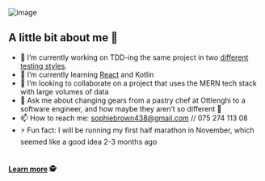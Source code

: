 
![image](https://raw.githubusercontent.com/sofyloafy/sofyloafy/master/GitHubHeaderWithWave.png)

## A little bit about me 💃
- :telescope: I’m currently working on TDD-ing the same project in two [different testing styles](https://devlead.io/DevTips/LondonVsChicago).
- :seedling: I’m currently learning [React](https://react-tetris-3000.netlify.app/) and Kotlin
- :dancers: I’m looking to collaborate on a project that uses the MERN tech stack with large volumes of data
- :speech_balloon: Ask me about changing gears from a pastry chef at Ottlenghi to a software engineer, and how maybe they aren’t so different :cake:
- :mailbox: How to reach me: sophiebrown438@gmail.com // 075 274 113 08
- :zap: Fun fact: I will be running my first half marathon in November, which seemed like a good idea 2-3 months ago 
<br><br>
#### [Learn more](https://sofy-loafy.herokuapp.com/) 🕵️
